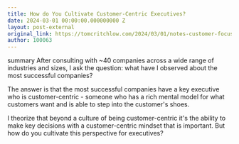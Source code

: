 ```yaml
---
title: How do You Cultivate Customer-Centric Executives?
date: 2024-03-01 00:00:00.000000000 Z
layout: post-external
original_link: https://tomcritchlow.com/2024/03/01/notes-customer-focus/
author: 100063
---
```


summary
After consulting with ~40 companies across a wide range of industries and sizes, I ask the question: what have I observed about the most successful companies?  

The answer is that the most successful companies have a key executive who is customer-centric - someone who has a rich mental model for what customers want and is able to step into the customer's shoes.  

I theorize that beyond a culture of being customer-centric it's the ability to make key decisions with a customer-centric mindset that is important. But how do you cultivate this perspective for executives?
